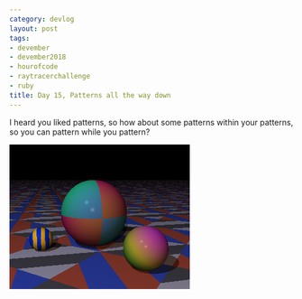 ```yaml
---
category: devlog
layout: post
tags:
- devember
- devember2018
- hourofcode
- raytracerchallenge
- ruby
title: Day 15, Patterns all the way down
---
```

I heard you liked patterns, so how about some patterns within your patterns, so you can pattern while you pattern?

![Nested Patterns](/img/2018/12/nested-patterns.png)
